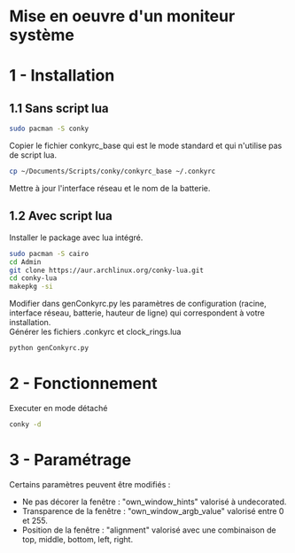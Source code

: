 # Mise en oeuvre d'un moniteur système

# 1 - Installation
## 1.1 Sans script lua
```sh
sudo pacman -S conky
```
Copier le fichier conkyrc_base qui est le mode standard et qui n'utilise pas de script lua.
```sh
cp ~/Documents/Scripts/conky/conkyrc_base ~/.conkyrc
```
Mettre à jour l'interface réseau et le nom de la batterie.

## 1.2 Avec script lua
Installer le package avec lua intégré.
```sh
sudo pacman -S cairo
cd Admin
git clone https://aur.archlinux.org/conky-lua.git 
cd conky-lua
makepkg -si
```
Modifier dans genConkyrc.py les paramètres de configuration (racine, interface réseau, batterie, hauteur de ligne) qui correspondent à votre installation.   
Générer les fichiers .conkyrc et clock_rings.lua
```sh
python genConkyrc.py
```

# 2 - Fonctionnement
Executer en mode détaché
```sh
conky -d
```

# 3 - Paramétrage
Certains paramètres peuvent être modifiés :
* Ne pas décorer la fenêtre : "own_window_hints" valorisé à undecorated.
* Transparence de la fenêtre : "own_window_argb_value" valorisé entre 0 et 255.
* Position de la fenêtre : "alignment" valorisé avec une combinaison de 
top, middle, bottom, left, right.
